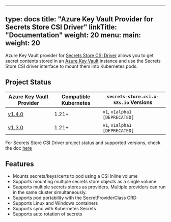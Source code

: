 
---
type: docs
title: "Azure Key Vault Provider for Secrets Store CSI Driver"
linkTitle: "Documentation"
weight: 20
menu:
  main:
    weight: 20
---

Azure Key Vault provider for [Secrets Store CSI Driver](https://github.com/kubernetes-sigs/secrets-store-csi-driver) allows you to get secret contents stored in an [Azure Key Vault](https://docs.microsoft.com/en-us/azure/key-vault/general/overview) instance and use the Secrets Store CSI driver interface to mount them into Kubernetes pods.

## Project Status

| Azure Key Vault Provider                                                                       | Compatible Kubernetes | `secrets-store.csi.x-k8s.io` Versions |
| ---------------------------------------------------------------------------------------------- | --------------------- | ------------------------------------- |
| [v1.4.0](https://github.com/Azure/secrets-store-csi-driver-provider-azure/releases/tag/v1.4.0) | 1.21+                 | `v1`, `v1alpha1 [DEPRECATED]`         |
| [v1.3.0](https://github.com/Azure/secrets-store-csi-driver-provider-azure/releases/tag/v1.3.0) | 1.21+                 | `v1`, `v1alpha1 [DEPRECATED]`         |

For Secrets Store CSI Driver project status and supported versions, check the doc [here](https://secrets-store-csi-driver.sigs.k8s.io/#project-status)

## Features

- Mounts secrets/keys/certs to pod using a CSI Inline volume
- Supports mounting multiple secrets store objects as a single volume
- Supports multiple secrets stores as providers. Multiple providers can run in the same cluster simultaneously.
- Supports pod portability with the SecretProviderClass CRD
- Supports Linux and Windows containers
- Supports sync with Kubernetes Secrets
- Supports auto rotation of secrets
